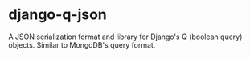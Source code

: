 django-q-json
=============

A JSON serialization format and library for Django's Q (boolean query) objects. Similar to MongoDB's query format.
